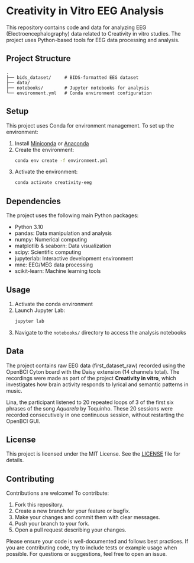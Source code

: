 # Creativity in Vitro EEG Analysis

This repository contains code and data for analyzing EEG (Electroencephalography) data related to Creativity in vitro studies. The project uses Python-based tools for EEG data processing and analysis.

## Project Structure

```
.
├── bids_dataset/     # BIDS-formatted EEG dataset
├── data/
├── notebooks/        # Jupyter notebooks for analysis
└── environment.yml   # Conda environment configuration
```

## Setup

This project uses Conda for environment management. To set up the environment:

1. Install [Miniconda](https://docs.conda.io/en/latest/miniconda.html) or [Anaconda](https://www.anaconda.com/products/distribution)
2. Create the environment:
   ```bash
   conda env create -f environment.yml
   ```
3. Activate the environment:
   ```bash
   conda activate creativity-eeg
   ```

## Dependencies

The project uses the following main Python packages:
- Python 3.10
- pandas: Data manipulation and analysis
- numpy: Numerical computing
- matplotlib & seaborn: Data visualization
- scipy: Scientific computing
- jupyterlab: Interactive development environment
- mne: EEG/MEG data processing
- scikit-learn: Machine learning tools

## Usage

1. Activate the conda environment
2. Launch Jupyter Lab:
   ```bash
   jupyter lab
   ```
3. Navigate to the `notebooks/` directory to access the analysis notebooks

## Data

The project contains raw EEG data (first_dataset_raw) recorded using the OpenBCI Cyton board with the Daisy extension (14 channels total). The recordings were made as part of the project **Creativity in vitro**, which investigates how brain activity responds to lyrical and semantic patterns in music.

Lina, the participant listened to 20 repeated loops of 3 of the first six phrases of the song *Aquarela* by Toquinho. These 20 sessions were recorded consecutively in one continuous session, without restarting the OpenBCI GUI.


## License

This project is licensed under the MIT License. See the [LICENSE](LICENSE) file for details.

## Contributing

Contributions are welcome! To contribute:

1. Fork this repository.
2. Create a new branch for your feature or bugfix.
3. Make your changes and commit them with clear messages.
4. Push your branch to your fork.
5. Open a pull request describing your changes.

Please ensure your code is well-documented and follows best practices. If you are contributing code, try to include tests or example usage when possible. For questions or suggestions, feel free to open an issue.
